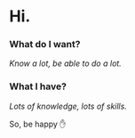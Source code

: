 # Hi.
### What do I want?
_Know a lot, be able to do a lot._
### What I have?
_Lots of knowledge, lots of skills._

So, be happy :hand:

